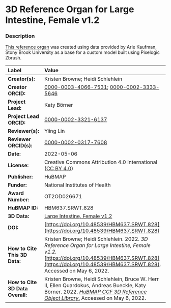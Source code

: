 # 3D Reference Organ for Large Intestine, Female v1.2

### Description
[This reference organ](https://humanatlas.io/3d-reference-library) was created using data provided by Arie Kaufman, Stony Brook University as a base for a custom model built using Pixelogic Zbrush.

| Label | Value |
| :------------- |:-------------|
| **Creator(s):** | Kristen Browne; Heidi Schlehlein |
| **Creator ORCID:** | [0000-0003-4066-7531](https://orcid.org/0000-0003-4066-7531); [0000-0002-3333-5646](https://orcid.org/0000-0002-3333-5646)|
| **Project Lead:** | Katy B&ouml;rner |
| **Project Lead ORCID:** | [0000-0002-3321-6137](https://orcid.org/0000-0002-3321-6137) |
| **Reviewer(s):** | Yiing Lin |
| **Reviewer ORCID(s):** |[0000-0002-0317-7608](https://doi.org/10.5072/0000-0002-0317-7608) |
| **Date:** | 2022-05-06 |
| **License:** | Creative Commons Attribution 4.0 International ([CC BY 4.0](https://creativecommons.org/licenses/by/4.0/)) |
| **Publisher:** | HuBMAP |
| **Funder:** | National Institutes of Health |
| **Award Number:** | OT2OD026671 |
| **HuBMAP ID:** | HBM637.SRWT.828 |
| **3D Data:** | [Large Intestine, Female v1.2](https://cdn.humanatlas.io/hra-releases/v1.2/models/SBU_F_Intestine_Large.glb) |
| **DOI:** | [https://doi.org/10.48539/HBM637.SRWT.828](https://doi.org/10.48539/HBM637.SRWT.828) |
| **How to Cite This 3D Data:** | Kristen Browne; Heidi Schlehlein. 2022. *3D Reference Organ for Large Intestine, Female v1.2.* [https://doi.org/10.48539/HBM637.SRWT.828](https://doi.org/10.48539/HBM637.SRWT.828). Accessed on May 6, 2022. |
| **How to Cite 3D Data Overall:** | Kristen Browne, Heidi Schlehlein, Bruce W. Herr II, Ellen Quardokus, Andreas Bueckle, Katy B&ouml;rner. 2022. [*HuBMAP CCF 3D Reference Object Library*.](https://humanatlas.io/3d-reference-library) Accessed on May 6, 2022. |
